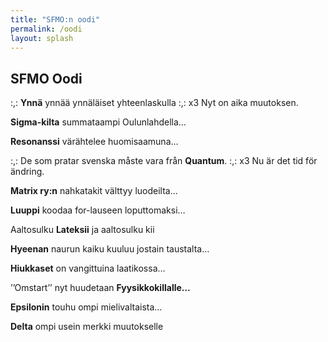 ```yaml
---
title: "SFMO:n oodi"
permalink: /oodi
layout: splash
---
```


## SFMO Oodi

:,: **Ynnä** ynnää ynnäläiset yhteenlaskulla :,: x3
Nyt on aika muutoksen.

**Sigma-kilta** summataampi Oulunlahdella…

**Resonanssi** värähtelee huomisaamuna…

:,: De som pratar svenska måste vara från **Quantum**. :,: x3
Nu är det tid för ändring.

**Matrix ry:n** nahkatakit välttyy luodeilta…

**Luuppi** koodaa for-lauseen loputtomaksi…

Aaltosulku **Lateksii** ja aaltosulku kii

**Hyeenan** naurun kaiku kuuluu jostain taustalta…

**Hiukkaset** on vangittuina laatikossa…

’’Omstart’’ nyt huudetaan **Fyysikkokillalle…**

**Epsilonin** touhu ompi mielivaltaista…

**Delta** ompi usein merkki muutokselle
